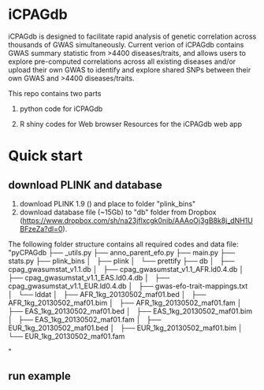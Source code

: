 # iCPAGdb

iCPAGdb is designed to facilitate rapid analysis of genetic correlation across thousands of GWAS simultaneously. Current verion of iCPAGdb contains GWAS summary statistic from >4400 diseases/traits, and allows users to explore pre-computed correlations across all existing diseases and/or upload their own GWAS to identify and explore shared SNPs between their own GWAS and >4400 diseases/traits.

This repo contains two parts
1) python code for iCPAGdb

2) R shiny codes for Web browser
Resources for the iCPAGdb web app

# Quick start

## download PLINK and database
1) download PLINK 1.9 () and place to folder "plink_bins"
2) download database file (~15Gb) to "db" folder from Dropbox (https://www.dropbox.com/sh/na23jflxcgk0nib/AAAoOj3gB8k8j_dNH1UBFzeZa?dl=0).

The following folder structure contains all required codes and data file:
"pyCPAGdb 
├── _utils.py
├── anno_parent_efo.py
├── main.py
├── stats.py
├── plink_bins
│   ├── plink
│   └── prettify
├── db
│   ├── cpag_gwasumstat_v1.1.db
│   ├── cpag_gwasumstat_v1.1_AFR.ld0.4.db
│   ├── cpag_gwasumstat_v1.1_EAS.ld0.4.db
│   ├── cpag_gwasumstat_v1.1_EUR.ld0.4.db
│   ├── gwas-efo-trait-mappings.txt
│   └── lddat
│       ├── AFR_1kg_20130502_maf01.bed
│       ├── AFR_1kg_20130502_maf01.bim
│       ├── AFR_1kg_20130502_maf01.fam
│       ├── EAS_1kg_20130502_maf01.bed
│       ├── EAS_1kg_20130502_maf01.bim
│       ├── EAS_1kg_20130502_maf01.fam
│       ├── EUR_1kg_20130502_maf01.bed
│       ├── EUR_1kg_20130502_maf01.bim
│       └── EUR_1kg_20130502_maf01.fam

"

## run example

